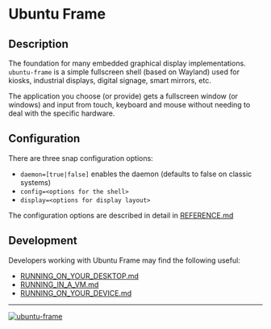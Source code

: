 # Ubuntu Frame

## Description

The foundation for many embedded graphical display implementations. `ubuntu-frame` is a simple fullscreen shell (based on Wayland) used for kiosks, industrial displays, digital signage, smart mirrors, etc.

The application you choose (or provide) gets a fullscreen window (or windows) and input from touch, keyboard and mouse without needing to deal with the specific hardware.

## Configuration

There are three snap configuration options:

* `daemon=[true|false]` enables the daemon (defaults to false on classic systems)
* `config=<options for the shell>`
* `display=<options for display layout>`

The configuration options are described in detail in [REFERENCE.md](REFERENCE.md)

## Development

Developers working with Ubuntu Frame may find the following useful:

* [RUNNING_ON_YOUR_DESKTOP.md](RUNNING_ON_YOUR_DESKTOP.md)
* [RUNNING_IN_A_VM.md](RUNNING_IN_A_VM.md)
* [RUNNING_ON_YOUR_DEVICE.md](RUNNING_ON_YOUR_DEVICE.md)

----
[![ubuntu-frame](https://snapcraft.io/ubuntu-frame/badge.svg)](https://snapcraft.io/ubuntu-frame)